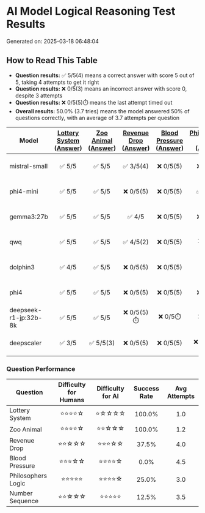 # AI Model Logical Reasoning Test Results

Generated on: 2025-03-18 06:48:04

## How to Read This Table

- **Question results:** ✅ 5/5(4) means a correct answer with score 5 out of 5, taking 4 attempts to get it right
- **Question results:** ❌ 0/5(3) means an incorrect answer with score 0, despite 3 attempts
- **Question results:** ❌ 0/5(5)⏱️ means the last attempt timed out
- **Overall results:** 50.0% (3.7 tries) means the model answered 50% of questions correctly, with an average of 3.7 attempts per question

| Model | [Lottery System](questions/q1.md)<br>([Answer](answers/a1.md)) | [Zoo Animal](questions/q2.md)<br>([Answer](answers/a2.md)) | [Revenue Drop](questions/q3.md)<br>([Answer](answers/a3.md)) | [Blood Pressure](questions/q4.md)<br>([Answer](answers/a4.md)) | [Philosophers Logic](questions/q5.md)<br>([Answer](answers/a5.md)) | [Number Sequence](questions/q6.md)<br>([Answer](answers/a6.md)) | Total | % |
| --- | :---: | :---: | :---: | :---: | :---: | :---: | :---: | :---: |
| mistral-small | ✅ 5/5 | ✅ 5/5 | ✅ 3/5(4) | ❌ 0/5(5) | ❌ 0/5(5) | ✅ 5/5 | 18/30 | 66.7% (2.8 tries) |
| phi4-mini | ✅ 5/5 | ✅ 5/5 | ❌ 0/5(5) | ❌ 0/5(5) | ✅ 5/5(4) | ❌ 0/5(5) | 15/30 | 50.0% (3.5 tries) |
| gemma3:27b | ✅ 5/5 | ✅ 5/5 | ✅ 4/5 | ❌ 0/5(5) | ❌ 0/5(5) | ❌ 0/5(5) | 14/30 | 50.0% (3.0 tries) |
| qwq | ✅ 5/5 | ✅ 5/5 | ✅ 4/5(2) | ❌ 0/5(5) | ❌ 0/5⏱️ | ❌ 0/5⏱️ | 14/30 | 50.0% (1.8 tries) |
| dolphin3 | ✅ 4/5 | ✅ 5/5 | ❌ 0/5(5) | ❌ 0/5(5) | ✅ 5/5 | ❌ 0/5(5) | 14/30 | 50.0% (3.0 tries) |
| phi4 | ✅ 5/5 | ✅ 5/5 | ❌ 0/5(5) | ❌ 0/5(5) | ❌ 3/5(5) | ❌ 0/5(5) | 13/30 | 33.3% (3.7 tries) |
| deepseek-r1-jp:32b-8k | ✅ 5/5 | ✅ 5/5 | ❌ 0/5(5)⏱️ | ❌ 0/5⏱️ | ❌ 0/5⏱️ | ❌ 0/5⏱️ | 10/30 | 33.3% (1.7 tries) |
| deepscaler | ✅ 3/5 | ✅ 5/5(3) | ❌ 0/5(5) | ❌ 0/5(5) | ❌ 0/5(2)⏱️ | ❌ 0/5(5) | 8/30 | 33.3% (3.5 tries) |

### Question Performance

| Question | Difficulty for Humans | Difficulty for AI | Success Rate | Avg Attempts |
| --- | :---: | :---: | :---: | :---: |
| Lottery System | ⭐⭐⭐⭐☆ | ⭐☆☆☆☆ | 100.0% | 1.0 |
| Zoo Animal | ⭐⭐⭐⭐☆ | ⭐⭐☆☆☆ | 100.0% | 1.2 |
| Revenue Drop | ⭐⭐☆☆☆ | ⭐⭐⭐☆☆ | 37.5% | 4.0 |
| Blood Pressure | ⭐⭐⭐☆☆ | ⭐⭐⭐⭐☆ | 0.0% | 4.5 |
| Philosophers Logic | ⭐⭐⭐⭐⭐ | ⭐⭐⭐⭐☆ | 25.0% | 3.0 |
| Number Sequence | ⭐⭐☆☆☆ | ⭐⭐⭐⭐⭐ | 12.5% | 3.5 |
